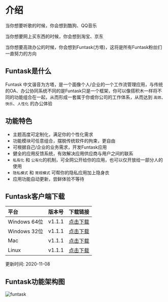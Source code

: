 # 介绍

当你想要听歌的时候，你会想到酷狗、QQ音乐

当你想要网上买东西的时候，你会想到淘宝、京东

当你想要高效办公的时候，你会想到Funtask(方塔)，这将是所有Funtask粉丝们一直努力的方向

## Funtask是什么

Funtask 中文谐音为方塔，是一个面像个人/企业的一个工作流管理应用，与传统的OA、办公协同系统不同的是Funtask只是一个框架，你可以像搭积木一样将不同的功能组合在一起，从而形成一套属于你或你公司的工作体系，从而达到 `高效`、`快乐`、`人性化` 的办公体验

## 功能特色

-   主题高度可定制化，满足你的个性化需求
-   功能模块可任意组合，摆脱传统软件的拘束，更自由
-   可根据自己/企业的业务需求，开发Funtask应用
-   健全的应用反馈系统，有效解决应用供应商与用户之间的联系
-   `私有化` 和 `公有化`的机制，可全网公开给你的应用，也可以仅开放给一部分人的使用
-   `隐私模式` 和 `常规模式` 可帮你的隐私应用加上隐身衣
-   应用功能自动更新，尝鲜体验不等待

## Funtask客户端下载

| 平台          | 版本号    | 下载链接                                                                          |
| :---------- | :----- | :---------------------------------------------------------------------------- |
| Windows 64位 | v1.1.1 | [点击下载](https://funtask.dev/download/windows/funtask%20Setup%201.1.1.exe)      |
| Windows 32位 | v1.1.1 | [点击下载](https://funtask.dev/download/windows/funtask%20Setup%201.1.1_ia32.exe) |
| Mac         | v1.1.1 | [点击下载](https://funtask.dev/download/mac/funtask%20Setup%201.1.1.exe)          |
| Linux       | v1.1.1 | [点击下载](https://funtask.dev/download/linux/funtask_1.1.1_amd64.snap)           |

更新时间: 2020-11-08

## Funtask功能架构图

![funtask](/framework.jpg)
